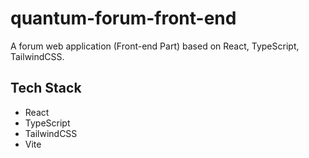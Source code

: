 # quantum-forum-front-end
A forum web application (Front-end Part) based on React, TypeScript, TailwindCSS.

## Tech Stack
- React
- TypeScript
- TailwindCSS
- Vite
